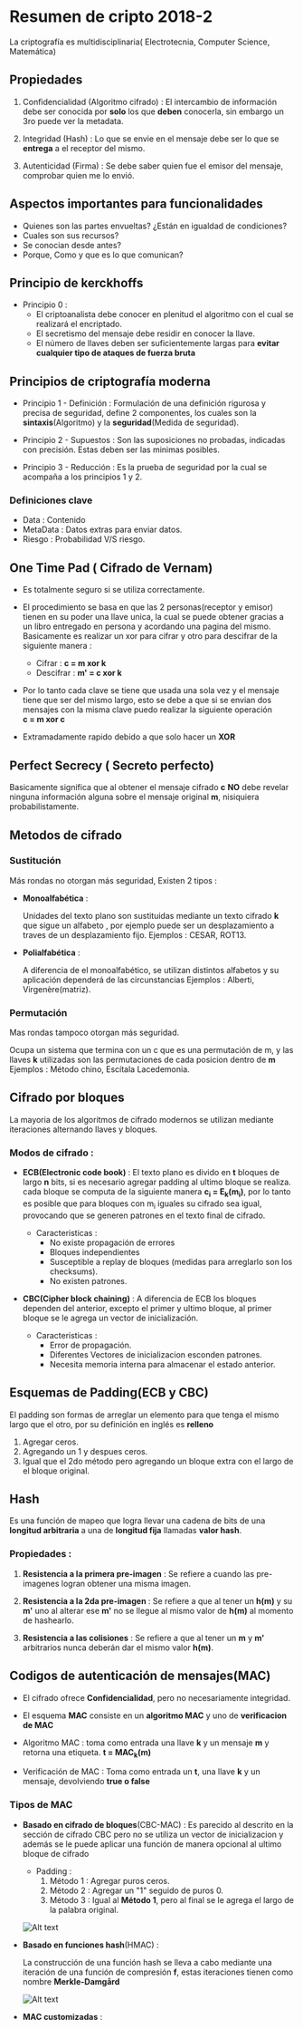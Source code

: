 # Resumen de cripto 2018-2
La criptografía es multidisciplinaria( Electrotecnia, Computer Science, Matemática)

## Propiedades

  1. Confidencialidad (Algoritmo cifrado) : El intercambio de información debe ser conocida por **solo** los que **deben** conocerla, sin embargo un 3ro puede ver la metadata.

  2. Integridad (Hash) : Lo que se envie en el mensaje debe ser lo que se **entrega** a el receptor del mismo.

  3. Autenticidad (Firma) : Se debe saber quien fue el emisor del mensaje, comprobar quien me lo envió.

## Aspectos importantes para funcionalidades

 * Quienes son las partes envueltas? ¿Están en igualdad de condiciones?
 * Cuales son sus recursos?
 * Se conocian desde antes?
 * Porque, Como y que es lo que comunican?

## Principio de kerckhoffs

- Principio 0 :
  - El criptoanalista debe conocer en plenitud el algoritmo con el cual se realizará el encriptado.
  - El secretismo del mensaje debe residir en conocer la llave.
  - El número de llaves deben ser suficientemente largas para **evitar cualquier tipo de ataques de fuerza bruta**

## Principios de criptografía moderna

  - Principio 1 - Definición : Formulación de una definición rigurosa y precisa de seguridad, define 2 componentes, los cuales son la **sintaxis**(Algoritmo) y la **seguridad**(Medida de seguridad).

  - Principio 2 - Supuestos : Son las suposiciones no probadas, indicadas con precisión. Estas deben ser las minimas posibles.

  - Principio 3 - Reducción : Es la prueba de seguridad por la cual se acompaña a los principios 1 y 2.


### Definiciones clave
  - Data : Contenido
  - MetaData : Datos extras para enviar datos.
  - Riesgo : Probabilidad V/S riesgo.


## One Time Pad ( Cifrado de Vernam)

- Es totalmente seguro si se utiliza correctamente.

- El procedimiento se basa en que las 2 personas(receptor y emisor) tienen en su poder una llave unica, la cual  se puede obtener gracias a un libro entregado en persona y acordando una pagina del mismo. Basicamente es realizar un xor para cifrar y otro para descifrar de la siguiente manera :

  * Cifrar : **c = m xor k**
  * Descifrar : **m' = c xor k**

- Por lo tanto cada clave se tiene que usada una sola vez y el mensaje tiene que ser del mismo largo, esto se debe a que si se envian dos mensajes con la misma clave puedo realizar la siguiente operación  
**c = m xor c**

- Extramadamente rapido debido a que solo hacer un **XOR**

## Perfect Secrecy ( Secreto perfecto)

Basicamente significa que al obtener el mensaje cifrado **c** **NO** debe revelar ninguna información alguna sobre el mensaje original **m**, nisiquiera probabilistamente.


## Metodos de cifrado

### Sustitución
Más rondas no otorgan más seguridad, Existen 2 tipos  :

- **Monoalfabética** :

  Unidades del texto plano son sustituidas mediante un texto cifrado **k** que sigue un alfabeto , por ejemplo puede ser un desplazamiento a traves de un desplazamiento fijo.
  Ejemplos : CESAR, ROT13.

- **Polialfabética** :

  A diferencia de el monoalfabético, se utilizan distintos alfabetos y su aplicación dependerá de las circunstancias
  Ejemplos : Alberti, Virgenère(matriz).

### Permutación
Mas rondas tampoco otorgan más seguridad.

Ocupa un sistema que termina con un c que es una permutación de m, y las llaves **k** utilizadas son las permutaciones de cada posicion dentro de **m**
Ejemplos : Método chino, Escítala Lacedemonia.

## Cifrado por bloques

La mayoria de los algoritmos de cifrado modernos se utilizan mediante iteraciones alternando llaves y bloques.

### Modos de cifrado :

- **ECB(Electronic code book)** :
  El texto plano es divido en **t** bloques de largo **n** bits, si es necesario agregar padding al ultimo bloque se realiza. cada bloque se computa de la siguiente manera **c<sub>i</sub> = E<sub>k</sub>(m<sub>i</sub>)**, por lo tanto es posible que para bloques con m<sub>i</sub> iguales su cifrado sea igual, provocando que se generen patrones en el texto final de cifrado.
  * Caracteristicas :
    - No existe propagación de errores
    - Bloques independientes
    - Susceptible a replay de bloques (medidas para arreglarlo son los checksums).
    - No existen patrones.

- **CBC(Cipher block chaining)** :
  A diferencia de ECB los bloques dependen del anterior, excepto el primer y ultimo bloque, al primer bloque se le agrega un vector de inicialización.
  * Caracteristicas :
    - Error de propagación.
    - Diferentes Vectores de inicializacion esconden patrones.
    - Necesita memoria interna para almacenar el estado anterior.

## Esquemas de Padding(ECB y CBC)

 El padding son formas de arreglar un elemento para que tenga el mismo largo que el otro, por su definición en inglés es **relleno**

 1. Agregar ceros.
 2. Agregando un 1 y despues ceros.
 3. Igual que el 2do método pero agregando un bloque extra con el largo de el bloque original.

## Hash
Es una función de mapeo que logra llevar una cadena de bits de una **longitud arbitraria** a una de **longitud fija** llamadas **valor hash**.
### Propiedades :
  1. **Resistencia a la primera pre-imagen** : Se refiere a cuando las pre-imagenes logran obtener una misma imagen.

  2. **Resistencia a la 2da pre-imagen** :  Se refiere a que al tener un **h(m)** y su **m'** uno al alterar ese **m'** no se llegue al mismo valor de **h(m)** al momento de hashearlo.

  3. **Resistencia a las colisiones** : Se refiere a que al tener un **m** y **m'** arbitrarios nunca deberán dar el mismo valor **h(m)**.

## Codigos de autenticación de mensajes(MAC)

 - El cifrado ofrece **Confidencialidad**, pero no necesariamente integridad.

 - El esquema **MAC** consiste en un **algoritmo MAC** y uno de **verificacion de MAC**
  * Algoritmo MAC : toma como entrada una llave **k** y un mensaje **m** y retorna una etiqueta.
  **t = MAC<sub>k</sub>(m)**

  * Verificación de MAC : Toma como entrada un **t**, una llave **k** y un mensaje, devolviendo **true o false**

### Tipos de MAC
  * **Basado en cifrado de bloques**(CBC-MAC) :
    Es parecido al descrito en la sección de cifrado CBC pero no se utiliza un vector de inicializacion y además se le puede aplicar una función de manera opcional al ultimo bloque de cifrado

    * Padding :
      1. Método 1 : Agregar puros ceros.
      2. Método 2 : Agregar un "1" seguido de puros 0.
      3. Método 3 : Igual al **Método 1**, pero al final se le agrega el largo de la palabra original.

    ![Alt text](https://github.com/IgnacioYanjari/Cripto/tree/master/img/CBC-MAC.png "CBC-MAC")

  * **Basado en funciones hash**(HMAC) :

    La construcción de una función hash se lleva a cabo mediante una iteración de una función de compresión **f**, estas iteraciones tienen como nombre **Merkle-Damgård**

    ![Alt text](https://github.com/IgnacioYanjari/Cripto/tree/master/img/CBC-MAC.png "HMAC")

  * **MAC customizadas** :
